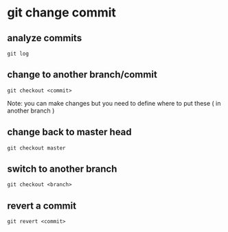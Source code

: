 # git change commit

## analyze commits

```
git log
```

## change to another branch/commit

```
git checkout <commit>
```

Note: you can make changes but you need to define where to put these ( in another branch )

## change back to master head

```
git checkout master
```

## switch to another branch

```
git checkout <branch>
```

## revert a commit

```
git revert <commit>
```
